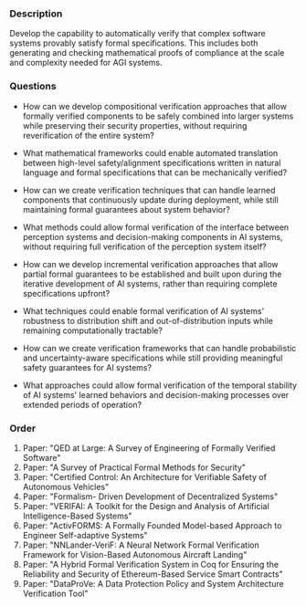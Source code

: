 ### Description

Develop the capability to automatically verify that complex software systems provably satisfy formal specifications. This includes both generating and checking mathematical proofs of compliance at the scale and complexity needed for AGI systems.

### Questions

- How can we develop compositional verification approaches that allow formally verified components to be safely combined into larger systems while preserving their security properties, without requiring reverification of the entire system?

- What mathematical frameworks could enable automated translation between high-level safety/alignment specifications written in natural language and formal specifications that can be mechanically verified?

- How can we create verification techniques that can handle learned components that continuously update during deployment, while still maintaining formal guarantees about system behavior?

- What methods could allow formal verification of the interface between perception systems and decision-making components in AI systems, without requiring full verification of the perception system itself?

- How can we develop incremental verification approaches that allow partial formal guarantees to be established and built upon during the iterative development of AI systems, rather than requiring complete specifications upfront?

- What techniques could enable formal verification of AI systems' robustness to distribution shift and out-of-distribution inputs while remaining computationally tractable?

- How can we create verification frameworks that can handle probabilistic and uncertainty-aware specifications while still providing meaningful safety guarantees for AI systems?

- What approaches could allow formal verification of the temporal stability of AI systems' learned behaviors and decision-making processes over extended periods of operation?

### Order

1. Paper: "QED at Large: A Survey of Engineering of Formally Verified Software"
2. Paper: "A Survey of Practical Formal Methods for Security"
3. Paper: "Certified Control: An Architecture for Verifiable Safety of Autonomous Vehicles"
4. Paper: "Formalism- Driven Development of Decentralized Systems"
5. Paper: "VERIFAI: A Toolkit for the Design and Analysis of Artificial Intelligence-Based Systems"
6. Paper: "ActivFORMS: A Formally Founded Model-based Approach to Engineer Self-adaptive Systems"
7. Paper: "NNLander-VeriF: A Neural Network Formal Verification Framework for Vision-Based Autonomous Aircraft Landing"
8. Paper: "A Hybrid Formal Verification System in Coq for Ensuring the Reliability and Security of Ethereum-Based Service Smart Contracts"
9. Paper: "DataProVe: A Data Protection Policy and System Architecture Verification Tool"
